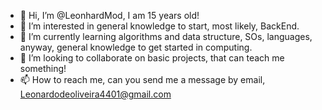 - 👋 Hi, I’m @LeonhardMod, I am 15 years old!
- 👀 I’m interested in general knowledge to start, most likely, BackEnd.
- 🌱 I’m currently learning algorithms and data structure, SOs, languages, anyway, general knowledge to get started in computing.
- 💞️ I’m looking to collaborate on  basic projects, that can teach me something!
- 📫 How to reach me, can you send me a message by email, Leonardodeoliveira4401@gmail.com
<!---
LeonhardMod/LeonhardMod is a ✨ special ✨ repository because its `README.md` (this file) appears on your GitHub profile.
You can click the Preview link to take a look at your changes. lol
--->

<!---
teste
--->
